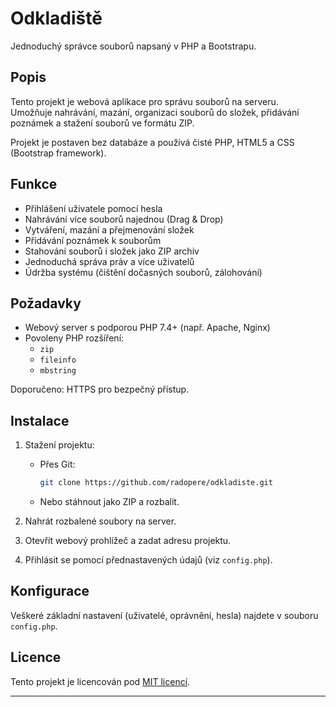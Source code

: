 # Odkladiště

Jednoduchý správce souborů napsaný v PHP a Bootstrapu.

## Popis

Tento projekt je webová aplikace pro správu souborů na serveru.  
Umožňuje nahrávání, mazání, organizaci souborů do složek, přidávání poznámek a stažení souborů ve formátu ZIP.

Projekt je postaven bez databáze a používá čisté PHP, HTML5 a CSS (Bootstrap framework).

## Funkce

- Přihlášení uživatele pomocí hesla
- Nahrávání více souborů najednou (Drag & Drop)
- Vytváření, mazání a přejmenování složek
- Přidávání poznámek k souborům
- Stahování souborů i složek jako ZIP archiv
- Jednoduchá správa práv a více uživatelů
- Údržba systému (čištění dočasných souborů, zálohování)

## Požadavky

- Webový server s podporou PHP 7.4+ (např. Apache, Nginx)
- Povoleny PHP rozšíření:
  - `zip`
  - `fileinfo`
  - `mbstring`
  
Doporučeno: HTTPS pro bezpečný přístup.

## Instalace

1. Stažení projektu:
   - Přes Git:
     ```bash
     git clone https://github.com/radopere/odkladiste.git
     ```
   - Nebo stáhnout jako ZIP a rozbalit.

2. Nahrát rozbalené soubory na server.

3. Otevřít webový prohlížeč a zadat adresu projektu.

4. Přihlásit se pomocí přednastavených údajů (viz `config.php`).

## Konfigurace

Veškeré základní nastavení (uživatelé, oprávnění, hesla) najdete v souboru `config.php`.

## Licence

Tento projekt je licencován pod [MIT licencí](LICENSE).

---
